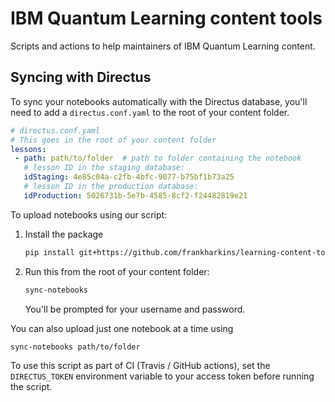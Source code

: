 # IBM Quantum Learning content tools

Scripts and actions to help maintainers of IBM Quantum Learning content.


## Syncing with Directus

To sync your notebooks automatically with the Directus database, you'll need to
add a `directus.conf.yaml` to the root of your content folder.

```yaml
# directus.conf.yaml
# This goes in the root of your content folder
lessons:
 - path: path/to/folder  # path to folder containing the notebook
   # lesson ID in the staging database:
   idStaging: 4e85c04a-c2fb-4bfc-9077-b75bf1b73a25
   # lesson ID in the production database:
   idProduction: 5026731b-5e7b-4585-8cf2-f24482819e21
```

To upload notebooks using our script:

1. Install the package
   ```bash
   pip install git+https://github.com/frankharkins/learning-content-tools.git#subdirectory=iql-notebook-sync
   ```
2. Run this from the root of your content folder:

   ```bash
   sync-notebooks
   ```
   You'll be prompted for your username and password.

You can also upload just one notebook at a time using

```bash
sync-notebooks path/to/folder
```

To use this script as part of CI (Travis / GitHub actions), set the
`DIRECTUS_TOKEN` environment variable to your access token before running the
script.
